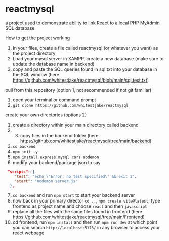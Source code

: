 # reactmysql
 a project used to demonstrate ability to link React to a local PHP MyAdmin SQL database

How to get the project working

1. In your files, create a file called reactmysql (or whatever you want) as the project directory
2. Load your mysql server in XAMPP, create a new database (make sure to update the database name in backend)
3. copy and paste the SQL queries found in sql.txt into your database in the SQL window (here https://github.com/whitestjake/reactmysql/blob/main/sql.text.txt)

pull from this repository (option 1, not recommended if not git familiar)
1. open your terminal or command prompt
2. ```git clone https://github.com/whitestjake/reactmysql```

  create your own directories (options 2)
1.  create a directory within your main directory called backend
2.  3. copy files in the backend folder (here https://github.com/whitestjake/reactmysql/tree/main/backend)
3. ```cd backend```
4. ```npm init -y```
5. ```npm install express mysql cors nodemon```
6. modify your backend/package.json to say
```json
 "scripts": {
    "test": "echo \"Error: no test specified\" && exit 1",
    "start": "nodemon server.js"
  },
```
7. ```cd backend``` and run ```npm start``` to start your backend server
8. now back in your primary director ```cd ..```, ```npm create vite@latest```, type frontend as project name and choose ```react``` and then ```javascript```
9. replace all the files with the same files found in frontend (here https://github.com/whitestjake/reactmysql/tree/main/Frontend)
10. cd frontend, run ```npm install``` and then run ```npm run dev``` at which point you can search ```http://localhost:5173/``` in any browser to access your react webpage
